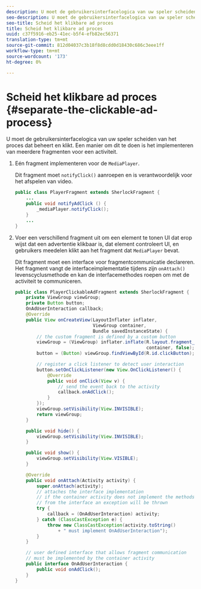 ```yaml
---
description: U moet de gebruikersinterfacelogica van uw speler scheiden van het proces dat beheert en klikt. Een manier om dit te doen is het implementeren van meerdere fragmenten voor een activiteit.
seo-description: U moet de gebruikersinterfacelogica van uw speler scheiden van het proces dat beheert en klikt. Een manier om dit te doen is het implementeren van meerdere fragmenten voor een activiteit.
seo-title: Scheid het klikbare ad proces
title: Scheid het klikbare ad proces
uuid: c37f5916-eb25-41ec-b5f4-efb82ec56371
translation-type: tm+mt
source-git-commit: 812d04037c3b18f8d8cdd0d18430c686c3eee1ff
workflow-type: tm+mt
source-wordcount: '173'
ht-degree: 0%

---
```



# Scheid het klikbare ad proces {#separate-the-clickable-ad-process}

U moet de gebruikersinterfacelogica van uw speler scheiden van het proces dat beheert en klikt. Een manier om dit te doen is het implementeren van meerdere fragmenten voor een activiteit.

1. Eén fragment implementeren voor de `MediaPlayer`.

   Dit fragment moet `notifyClick()` aanroepen en is verantwoordelijk voor het afspelen van video.

   ```java
   public class PlayerFragment extends SherlockFragment { 
       ... 
       public void notifyAdClick () { 
           _mediaPlayer.notifyClick(); 
       } 
       ... 
   } 
   ```

1. Voer een verschillend fragment uit om een element te tonen UI dat erop wijst dat een advertentie klikbaar is, dat element controleert UI, en gebruikers meedelen klikt aan het fragment dat `MediaPlayer` bevat.

   Dit fragment moet een interface voor fragmentcommunicatie declareren. Het fragment vangt de interfaceimplementatie tijdens zijn `onAttach()` levenscyclusmethode en kan de interfacemethodes roepen om met de activiteit te communiceren.

   ```java
   public class PlayerClickableAdFragment extends SherlockFragment { 
       private ViewGroup viewGroup; 
       private Button button; 
       OnAdUserInteraction callback; 
       @Override 
       public View onCreateView(LayoutInflater inflater,  
                                ViewGroup container,  
                                Bundle savedInstanceState) { 
           // the custom fragment is defined by a custom button 
           viewGroup = (ViewGroup) inflater.inflate(R.layout.fragment_player_clickable_ad,  
                                                    container, false); 
           button = (Button) viewGroup.findViewById(R.id.clickButton); 
   
           // register a click listener to detect user interaction 
           button.setOnClickListener(new View.OnClickListener() { 
               @Override 
               public void onClick(View v) { 
                   // send the event back to the activity 
                   callback.onAdClick(); 
               } 
           }); 
           viewGroup.setVisibility(View.INVISIBLE); 
           return viewGroup; 
       } 
   
       public void hide() { 
           viewGroup.setVisibility(View.INVISIBLE); 
       } 
   
       public void show() { 
           viewGroup.setVisibility(View.VISIBLE);     
       } 
   
       @Override 
       public void onAttach(Activity activity) { 
           super.onAttach(activity); 
           // attaches the interface implementation 
           // if the container activity does not implement the methods  
           // from the interface an exception will be thrown 
           try { 
               callback = (OnAdUserInteraction) activity; 
           } catch (ClassCastException e) { 
               throw new ClassCastException(activity.toString() 
                   + " must implement OnAdUserInteraction"); 
           }     
       } 
   
       // user defined interface that allows fragment communication 
       // must be implemented by the container activity 
       public interface OnAdUserInteraction { 
           public void onAdClick(); 
       } 
   } 
   ```

